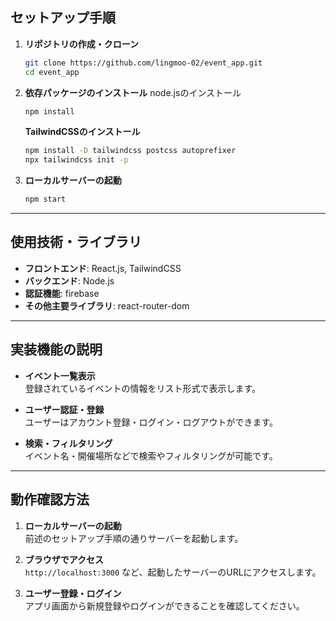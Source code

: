 ## セットアップ手順

1. **リポジトリの作成・クローン**
   ```bash
   git clone https://github.com/lingmoo-02/event_app.git
   cd event_app
   ```

2. **依存パッケージのインストール**
   node.jsのインストール
   ```bash
   npm install
   ```
   **TailwindCSSのインストール**
   ```bash
   npm install -D tailwindcss postcss autoprefixer
   npx tailwindcss init -p
   ```

3. **ローカルサーバーの起動**
   ```bash
   npm start
   ```

---

## 使用技術・ライブラリ

- **フロントエンド**: React.js, TailwindCSS
- **バックエンド**: Node.js
- **認証機能**: firebase
- **その他主要ライブラリ**: react-router-dom

---

## 実装機能の説明

- **イベント一覧表示**  
  登録されているイベントの情報をリスト形式で表示します。

- **ユーザー認証・登録**  
  ユーザーはアカウント登録・ログイン・ログアウトができます。

- **検索・フィルタリング**  
  イベント名・開催場所などで検索やフィルタリングが可能です。

---

## 動作確認方法

1. **ローカルサーバーの起動**  
   前述のセットアップ手順の通りサーバーを起動します。

2. **ブラウザでアクセス**  
   `http://localhost:3000` など、起動したサーバーのURLにアクセスします。

3. **ユーザー登録・ログイン**  
   アプリ画面から新規登録やログインができることを確認してください。